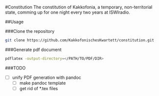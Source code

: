 #Constitution
The constitution of Kakkofonia, a temporary, non-territorial state, comming up for one night every two years at ISWIradio.

##Usage

###Clone the repository

```bash
git clone https://github.com/KakkofonischesKwartett/constitution.git
```

###Generate pdf document
```bash
pdflatex -output-directory=</PATH/TO/PDF/DIR>
```

###TODO
-[ ] unify PDF generation with pandoc
  -[ ] make pandoc template
  -[ ] get rid of *.tex files
